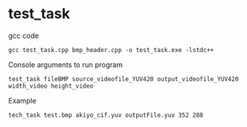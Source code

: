 # test_task

gcc code
```
gcc test_task.cpp bmp_header.cpp -o test_task.exe -lstdc++
```

Console arguments to run program
```
test_task fileBMP source_videofile_YUV420 output_videofile_YUV420 width_video height_video
```
Example
```
tech_task test.bmp akiyo_cif.yuv outputFile.yuv 352 288
```
